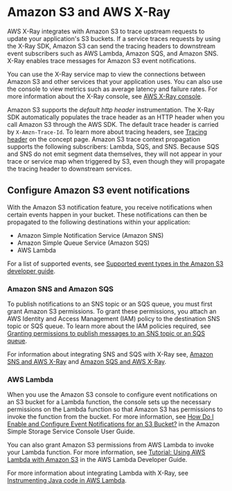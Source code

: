 # Amazon S3 and AWS X\-Ray<a name="xray-services-s3"></a>

AWS X\-Ray integrates with Amazon S3 to trace upstream requests to update your application's S3 buckets\. If a service traces requests by using the X\-Ray SDK, Amazon S3 can send the tracing headers to downstream event subscribers such as AWS Lambda, Amazon SQS, and Amazon SNS\. X\-Ray enables trace messages for Amazon S3 event notifications\.

You can use the X\-Ray service map to view the connections between Amazon S3 and other services that your application uses\. You can also use the console to view metrics such as average latency and failure rates\. For more information about the X\-Ray console, see [AWS X\-Ray console](xray-console.md)\.

Amazon S3 supports the *default http header* instrumentation\. The X\-Ray SDK automatically populates the trace header as an HTTP header when you call Amazon S3 through the AWS SDK\. The default trace header is carried by `X-Amzn-Trace-Id`\. To learn more about tracing headers, see [Tracing header](xray-concepts.md#xray-concepts-tracingheader) on the concept page\. Amazon S3 trace context propagation supports the following subscribers: Lambda, SQS, and SNS\. Because SQS and SNS do not emit segment data themselves, they will not appear in your trace or service map when triggered by S3, even though they will propagate the tracing header to downstream services.

## Configure Amazon S3 event notifications<a name="xray-services-s3-notification"></a>

With the Amazon S3 notification feature, you receive notifications when certain events happen in your bucket\. These notifications can then be propagated to the following destinations within your application:
+ Amazon Simple Notification Service \(Amazon SNS\)
+ Amazon Simple Queue Service \(Amazon SQS\)
+ AWS Lambda

For a list of supported events, see [Supported event types in the Amazon S3 developer guide](https://docs.aws.amazon.com/AmazonS3/latest/dev/NotificationHowTo.html#supported-notification-event-types)\.

### Amazon SNS and Amazon SQS<a name="xray-services-s3-notifications-snssqs"></a>

To publish notifications to an SNS topic or an SQS queue, you must first grant Amazon S3 permissions\. To grant these permissions, you attach an AWS Identity and Access Management \(IAM\) policy to the destination SNS topic or SQS queue\. To learn more about the IAM policies required, see [Granting permissions to publish messages to an SNS topic or an SQS queue](https://docs.aws.amazon.com/AmazonS3/latest/dev/NotificationHowTo.html#grant-sns-sqs-permission-for-s3)\. 

For information about integrating SNS and SQS with X\-Ray see, [Amazon SNS and AWS X\-Ray](xray-services-sns.md) and [Amazon SQS and AWS X\-Ray](xray-services-sqs.md)\.

### AWS Lambda<a name="xray-services-s3-notifications-lambda"></a>

When you use the Amazon S3 console to configure event notifications on an S3 bucket for a Lambda function, the console sets up the necessary permissions on the Lambda function so that Amazon S3 has permissions to invoke the function from the bucket\. For more information, see [How Do I Enable and Configure Event Notifications for an S3 Bucket?](https://docs.aws.amazon.com/AmazonS3/latest/user-guide/enable-event-notifications.html) in the Amazon Simple Storage Service Console User Guide\.

You can also grant Amazon S3 permissions from AWS Lambda to invoke your Lambda function\. For more information, see [Tutorial: Using AWS Lambda with Amazon S3](https://docs.aws.amazon.com/lambda/latest/dg/with-s3-example.html) in the AWS Lambda Developer Guide\. 

For more information about integrating Lambda with X\-Ray, see [Instrumenting Java code in AWS Lambda](https://docs.aws.amazon.com/lambda/latest/dg/java-tracing.html)\.
